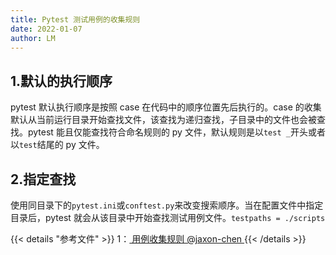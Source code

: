 ```yaml
---
title: Pytest 测试用例的收集规则
date: 2022-01-07
author: LM
---
```


## 1.默认的执行顺序

pytest 默认执行顺序是按照 case 在代码中的顺序位置先后执行的。case 的收集默认从当前运行目录开始查找文件，该查找为递归查找，子目录中的文件也会被查找。pytest 能且仅能查找符合命名规则的 py 文件，默认规则是以`test _`开头或者以`test`结尾的 py 文件。

## 2.指定查找

使用同目录下的`pytest.ini`或`conftest.py`来改变搜索顺序。当在配置文件中指定目录后，pytest 就会从该目录中开始查找测试用例文件。`testpaths = ./scripts`  

{{< details "参考文件" >}} 
1：[ 用例收集规则 @jaxon-chen ](https://www.cnblogs.com/jaxon-chen/p/13204625.html)
{{< /details >}}